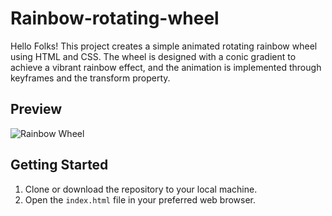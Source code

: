 # Rainbow-rotating-wheel
Hello Folks!
This project creates a simple animated rotating rainbow wheel using HTML and CSS. The wheel is designed with a conic gradient to achieve a vibrant rainbow effect, and the animation is implemented through keyframes and the transform property.

## Preview

![Rainbow Wheel ](https://github.com/MrutyunjayaSahoo/Rainbow-rotating-wheel-/assets/126356359/0bf3de47-101b-4953-8ac7-2d44d203780e)


## Getting Started

1. Clone or download the repository to your local machine.
2. Open the `index.html` file in your preferred web browser.
 
